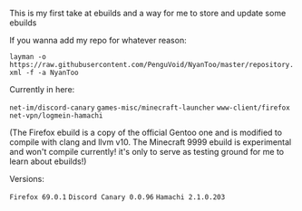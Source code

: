 This is my first take at ebuilds and a way for me to store and update some ebuilds

If you wanna add my repo for whatever reason:

`layman -o https://raw.githubusercontent.com/PenguVoid/NyanToo/master/repository.xml -f -a NyanToo`

Currently in here:

`net-im/discord-canary` `games-misc/minecraft-launcher` `www-client/firefox` `net-vpn/logmein-hamachi`

(The Firefox ebuild is a copy of the official Gentoo one and is modified to compile with clang and llvm v10.
The Minecraft 9999 ebuild is experimental and won't compile currently! it's only to serve as testing ground for me to learn about ebuilds!)

Versions:

`Firefox 69.0.1` `Discord Canary 0.0.96` `Hamachi 2.1.0.203`
